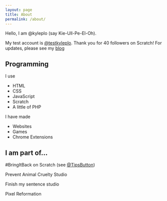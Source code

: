 ```yaml
---
layout: page
title: About
permalink: /about/
---
```


Hello, I am @kyleplo (say Kie-Ull-Pe-El-Oh).

My test account is [@testkyleplo](https://scratch.mit.edu/users/testkyleplo).
Thank you for 40 followers on Scratch!
For updates, please see my [blog](../b)

## Programming

I use
- HTML
- CSS
- JavaScript
- Scratch
- A little of PHP

I have made
- Websites
- Games
- Chrome Extensions

## I am part of...

#BringItBack on Scratch (see [@TipsButton](https://scratch.mit.edu/users/TipsButton))

Prevent Animal Cruelty Studio

Finish my sentence studio

Pixel Reformation
